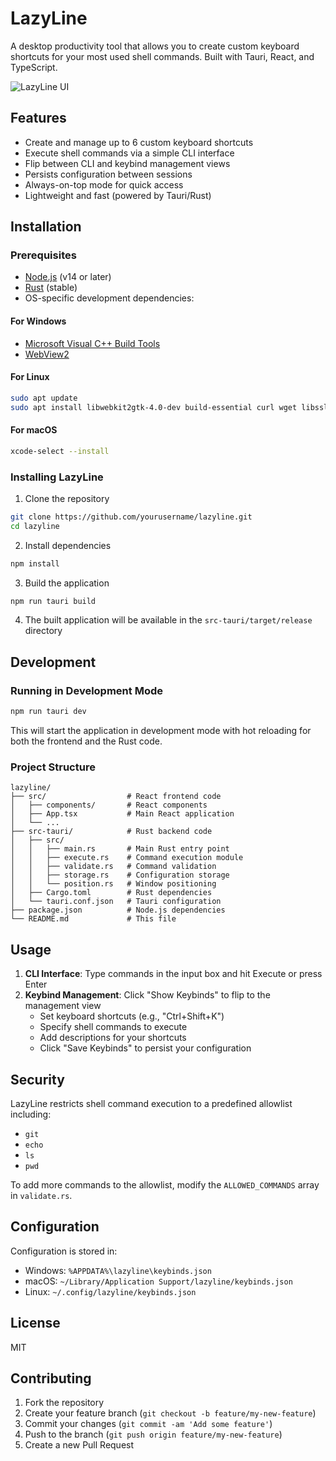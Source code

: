 # LazyLine

A desktop productivity tool that allows you to create custom keyboard shortcuts for your most used shell commands. Built with Tauri, React, and TypeScript.

![LazyLine UI](https://via.placeholder.com/800x450)

## Features

- Create and manage up to 6 custom keyboard shortcuts
- Execute shell commands via a simple CLI interface
- Flip between CLI and keybind management views
- Persists configuration between sessions
- Always-on-top mode for quick access
- Lightweight and fast (powered by Tauri/Rust)

## Installation

### Prerequisites

- [Node.js](https://nodejs.org/) (v14 or later)
- [Rust](https://www.rust-lang.org/tools/install) (stable)
- OS-specific development dependencies:

#### For Windows
- [Microsoft Visual C++ Build Tools](https://visualstudio.microsoft.com/visual-cpp-build-tools/)
- [WebView2](https://developer.microsoft.com/en-us/microsoft-edge/webview2/)

#### For Linux
```bash
sudo apt update
sudo apt install libwebkit2gtk-4.0-dev build-essential curl wget libssl-dev libgtk-3-dev libayatana-appindicator3-dev librsvg2-dev
```

#### For macOS
```bash
xcode-select --install
```

### Installing LazyLine

1. Clone the repository
```bash
git clone https://github.com/yourusername/lazyline.git
cd lazyline
```

2. Install dependencies
```bash
npm install
```

3. Build the application
```bash
npm run tauri build
```

4. The built application will be available in the `src-tauri/target/release` directory

## Development

### Running in Development Mode

```bash
npm run tauri dev
```

This will start the application in development mode with hot reloading for both the frontend and the Rust code.

### Project Structure

```
lazyline/
├── src/                  # React frontend code
│   ├── components/       # React components
│   ├── App.tsx           # Main React application
│   └── ...
├── src-tauri/            # Rust backend code
│   ├── src/
│   │   ├── main.rs       # Main Rust entry point
│   │   ├── execute.rs    # Command execution module
│   │   ├── validate.rs   # Command validation
│   │   ├── storage.rs    # Configuration storage
│   │   └── position.rs   # Window positioning
│   ├── Cargo.toml        # Rust dependencies
│   └── tauri.conf.json   # Tauri configuration
├── package.json          # Node.js dependencies
└── README.md             # This file
```

## Usage

1. **CLI Interface**: Type commands in the input box and hit Execute or press Enter
2. **Keybind Management**: Click "Show Keybinds" to flip to the management view
   - Set keyboard shortcuts (e.g., "Ctrl+Shift+K")
   - Specify shell commands to execute
   - Add descriptions for your shortcuts
   - Click "Save Keybinds" to persist your configuration

## Security

LazyLine restricts shell command execution to a predefined allowlist including:
- `git`
- `echo`
- `ls`
- `pwd`

To add more commands to the allowlist, modify the `ALLOWED_COMMANDS` array in `validate.rs`.

## Configuration

Configuration is stored in:
- Windows: `%APPDATA%\lazyline\keybinds.json`
- macOS: `~/Library/Application Support/lazyline/keybinds.json`
- Linux: `~/.config/lazyline/keybinds.json`

## License

MIT

## Contributing

1. Fork the repository
2. Create your feature branch (`git checkout -b feature/my-new-feature`)
3. Commit your changes (`git commit -am 'Add some feature'`)
4. Push to the branch (`git push origin feature/my-new-feature`)
5. Create a new Pull Request

